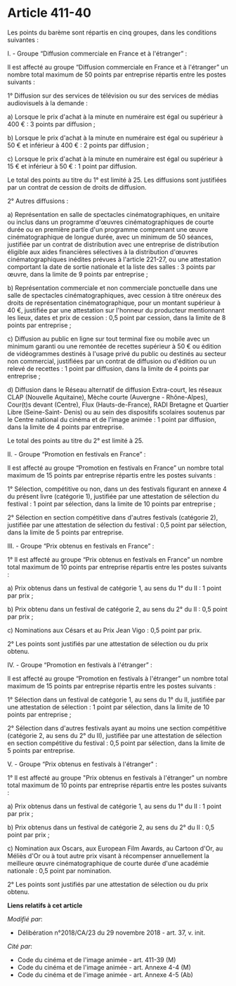 # Article 411-40

Les points du barème sont répartis en cinq groupes, dans les conditions suivantes :

I. - Groupe “Diffusion commerciale en France et à l'étranger” :

Il est affecté au groupe “Diffusion commerciale en France et à l'étranger” un nombre total maximum de 50 points par
entreprise répartis entre les postes suivants :

1° Diffusion sur des services de télévision ou sur des services de médias audiovisuels à la demande :

a) Lorsque le prix d'achat à la minute en numéraire est égal ou supérieur à 400 € : 3 points par diffusion ;

b) Lorsque le prix d'achat à la minute en numéraire est égal ou supérieur à 50 € et inférieur à 400 € : 2 points par
diffusion ;

c) Lorsque le prix d'achat à la minute en numéraire est égal ou supérieur à 15 € et inférieur à 50 € : 1 point par diffusion.

Le total des points au titre du 1° est limité à 25. Les diffusions sont justifiées par un contrat de cession de droits de
diffusion.

2° Autres diffusions :

a) Représentation en salle de spectacles cinématographiques, en unitaire ou inclus dans un programme d'œuvres
cinématographiques de courte durée ou en première partie d'un programme comprenant une œuvre cinématographique de longue
durée, avec un minimum de 50 séances, justifiée par un contrat de distribution avec une entreprise de distribution éligible
aux aides financières sélectives à la distribution d'œuvres cinématographiques inédites prévues à l'article 221-27, ou une
attestation comportant la date de sortie nationale et la liste des salles : 3 points par œuvre, dans la limite de 9 points
par entreprise ;

b) Représentation commerciale et non commerciale ponctuelle dans une salle de spectacles cinématographiques, avec cession à
titre onéreux des droits de représentation cinématographique, pour un montant supérieur à 40 €, justifiée par une attestation
sur l'honneur du producteur mentionnant les lieux, dates et prix de cession : 0,5 point par cession, dans la limite de 8
points par entreprise ;

c) Diffusion au public en ligne sur tout terminal fixe ou mobile avec un minimum garanti ou une remontée de recettes
supérieur à 50 € ou édition de vidéogrammes destinés à l'usage privé du public ou destinés au secteur non commercial,
justifiées par un contrat de diffusion ou d'édition ou un relevé de recettes : 1 point par diffusion, dans la limite de 4
points par entreprise ;

d) Diffusion dans le Réseau alternatif de diffusion Extra-court, les réseaux CLAP (Nouvelle Aquitaine), Mèche courte
(Auvergne - Rhône-Alpes), Cour(t)s devant (Centre), Flux (Hauts-de-France), RADI Bretagne et Quartier Libre (Seine-Saint-
Denis) ou au sein des dispositifs scolaires soutenus par le Centre national du cinéma et de l'image animée : 1 point par
diffusion, dans la limite de 4 points par entreprise.

Le total des points au titre du 2° est limité à 25.

II. - Groupe “Promotion en festivals en France” :

Il est affecté au groupe “Promotion en festivals en France” un nombre total maximum de 15 points par entreprise répartis
entre les postes suivants :

1° Sélection, compétitive ou non, dans un des festivals figurant en annexe 4 du présent livre (catégorie 1), justifiée par
une attestation de sélection du festival : 1 point par sélection, dans la limite de 10 points par entreprise ;

2° Sélection en section compétitive dans d'autres festivals (catégorie 2), justifiée par une attestation de sélection du
festival : 0,5 point par sélection, dans la limite de 5 points par entreprise.

III. - Groupe “Prix obtenus en festivals en France” :

1° Il est affecté au groupe “Prix obtenus en festivals en France” un nombre total maximum de 10 points par entreprise
répartis entre les postes suivants :

a) Prix obtenus dans un festival de catégorie 1, au sens du 1° du II : 1 point par prix ;

b) Prix obtenu dans un festival de catégorie 2, au sens du 2° du II : 0,5 point par prix ;

c) Nominations aux Césars et au Prix Jean Vigo : 0,5 point par prix.

2° Les points sont justifiés par une attestation de sélection ou du prix obtenu.

IV. - Groupe “Promotion en festivals à l'étranger” :

Il est affecté au groupe “Promotion en festivals à l'étranger” un nombre total maximum de 15 points par entreprise répartis
entre les postes suivants :

1° Sélection dans un festival de catégorie 1, au sens du 1° du II, justifiée par une attestation de sélection : 1 point par
sélection, dans la limite de 10 points par entreprise ;

2° Sélection dans d'autres festivals ayant au moins une section compétitive (catégorie 2, au sens du 2° du II), justifiée par
une attestation de sélection en section compétitive du festival : 0,5 point par sélection, dans la limite de 5 points par
entreprise.

V. - Groupe “Prix obtenus en festivals à l'étranger" :

1° Il est affecté au groupe "Prix obtenus en festivals à l'étranger" un nombre total maximum de 10 points par entreprise
répartis entre les postes suivants :

a) Prix obtenus dans un festival de catégorie 1, au sens du 1° du II : 1 point par prix ;

b) Prix obtenus dans un festival de catégorie 2, au sens du 2° du II : 0,5 point par prix ;

c) Nomination aux Oscars, aux European Film Awards, au Cartoon d'Or, au Méliès d'Or ou à tout autre prix visant à récompenser
annuellement la meilleure œuvre cinématographique de courte durée d'une académie nationale : 0,5 point par nomination.

2° Les points sont justifiés par une attestation de sélection ou du prix obtenu.

**Liens relatifs à cet article**

_Modifié par_:

  - Délibération n°2018/CA/23 du 29 novembre 2018 - art. 37, v. init.

_Cité par_:

  - Code du cinéma et de l'image animée - art. 411-39 (M)
  - Code du cinéma et de l'image animée - art. Annexe 4-4 (M)
  - Code du cinéma et de l'image animée - art. Annexe 4-5 (Ab)
